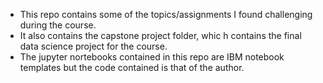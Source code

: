- This repo contains some of the topics/assignments I found challenging during the course.
- It also contains the capstone project folder, whic h contains the final data science project for the course.
-  The jupyter nortebooks contained in this repo are IBM notebook templates but the code contained is that of the author.
